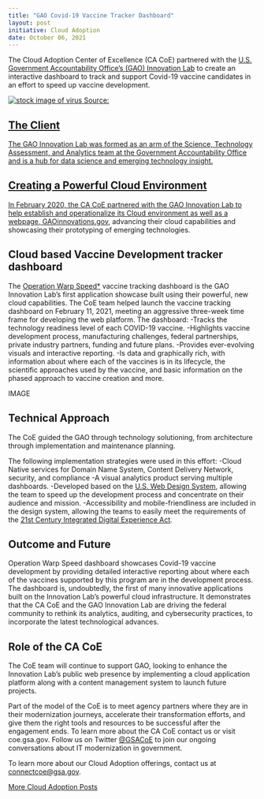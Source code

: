 ```yaml
---
title: "GAO Covid-19 Vaccine Tracker Dashboard"
layout: post
initiative: Cloud Adoption
date: October 06, 2021
---
```


The Cloud Adoption Center of Excellence (CA CoE) partnered with the <a href="https://gaoinnovations.gov/">U.S. Government Accountability Office’s (GAO) Innovation Lab</a> to create an interactive dashboard to track and support Covid-19 vaccine candidates in an effort to speed up vaccine development. 

<a href="{{site.baseurl}}/images/IntelligentDataExtraction.png" target="_blank" rel="noopener noreferrer">
<img src="{{site.baseurl}}/images/IntelligentDataExtraction.png" alt="stock image of virus">
Source: <a href="https://ows.gaoinnovations.gov/manufacturing">
  
 <h2>The Client</h2>
The GAO Innovation Lab was formed as an arm of the Science, Technology Assessment, and Analytics team at the Government Accountability Office and is a hub for data science and emerging technology insight.

<h2>Creating a Powerful Cloud Environment</h2>
In February 2020, the CA CoE partnered with the GAO Innovation Lab to help establish and operationalize its Cloud environment as well as a webpage, <a href="https://gaoinnovations.gov/">GAOinnovations.gov</a>, advancing their cloud capabilities and showcasing their prototyping of emerging technologies.

<h2>Cloud based Vaccine Development tracker dashboard</h2> 
  The <a href="https://ows.gaoinnovations.gov/">Operation Warp Speed*</a> vaccine tracking dashboard is the GAO Innovation Lab’s first application showcase built using their powerful, new cloud capabilities. The CoE team helped launch the vaccine tracking dashboard on February 11, 2021, meeting an aggressive three-week time frame for developing the web platform. The dashboard:
-Tracks the technology readiness level of each COVID-19 vaccine.
-Highlights vaccine development process, manufacturing challenges, federal partnerships, private industry partners, funding and future plans.
-Provides ever-evolving visuals and interactive reporting. 
-Is data and graphically rich, with information about where each of the vaccines is in its lifecycle, the scientific approaches used by the vaccine, and basic information on the phased approach to vaccine creation and more.

IMAGE

<h2>Technical Approach</h2> 
The CoE guided the GAO through technology solutioning, from architecture through implementation and maintenance planning.

The following implementation strategies were used in this effort:
-Cloud Native services for Domain Name System, Content Delivery Network, security, and compliance
-A visual analytics product serving multiple dashboards.
  -Developed based on the <a href="https://designsystem.digital.gov/">U.S. Web Design System</a>, allowing the team to speed up the development process and concentrate on their audience and mission.
-Accessibility and mobile-friendliness are included in the design system, allowing the teams to easily meet the requirements of the <a href="https://digital.gov/resources/21st-century-integrated-digital-experience-act/">21st Century Integrated Digital Experience Act</a>. 

<h2>Outcome and Future</h2> 
Operation Warp Speed dashboard showcases Covid-19 vaccine development by providing detailed interactive reporting about where each of the vaccines supported by this program are in the development process. The dashboard is, undoubtedly, the first of many innovative applications built on the Innovation Lab’s powerful cloud infrastructure.  It demonstrates that the CA CoE and the GAO Innovation Lab are driving the federal community to rethink its analytics, auditing, and cybersecurity practices, to incorporate the latest technological advances. 

<h2>Role of the CA CoE</h2>
The CoE team will continue to support GAO, looking to enhance the Innovation Lab’s public web presence by implementing a cloud application platform along with a content management system to launch future projects.

Part of the model of the CoE is to meet agency partners where they are in their modernization journeys, accelerate their transformation efforts, and give them the right tools and resources to be successful after the engagement ends. To learn more about the CA CoE contact us or visit coe.gsa.gov. Follow us on Twitter <a href="https://twitter.com/GSACoE">@GSACoE</a> to join our ongoing conversations about IT modernization in government.

To learn more about our Cloud Adoption offerings, contact us at <a href="mailto:connectcoe@gsa.gov">connectcoe@gsa.gov</a>. 

<a href="{{site.baseurl}}/coe/cloud-adoption.html#coe-updates" class="usa-button">More Cloud Adoption Posts</a>
